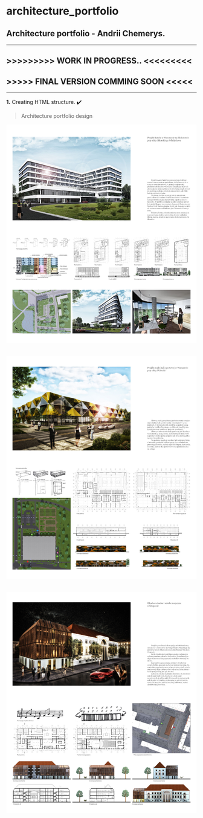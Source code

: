 # architecture_portfolio
## Architecture portfolio - Andrii Chemerys.

- - -
## >>>>>>>>> WORK IN PROGRESS.. <<<<<<<<<
## >>>>> FINAL VERSION COMMING SOON <<<<<
- - -

**1.** Creating HTML structure. :heavy_check_mark:  

> Architecture portfolio design

![portfolio design - hotel](https://github.com/AndriiChemerys/architecture_portfolio/blob/master/arch-portfolio-design-project/ver-03/arch-port-hotel-design-ver-03.jpg)    <br/><br/>

![portfolio design - hotel](https://github.com/AndriiChemerys/architecture_portfolio/blob/master/arch-portfolio-design-project/ver-03/arch-port-sporthall-design-ver-03.jpg)    <br/><br/>

![portfolio design - hotel](https://github.com/AndriiChemerys/architecture_portfolio/blob/master/arch-portfolio-design-project/ver-03/arch-port-theater-design-ver-03.jpg)    <br/><br/>